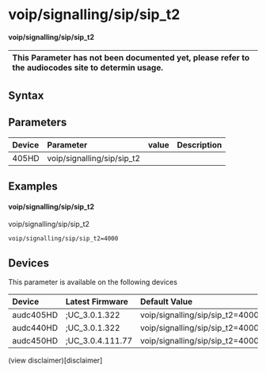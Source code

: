 ﻿---
description: voip/signalling/sip/sip_t2
search: false
---

# voip/signalling/sip/sip_t2

#### voip/signalling/sip/sip_t2


| This Parameter has not been documented yet, please refer to the audiocodes site to determin usage.  | 
| :--- |

## Syntax

## Parameters
|Device|Parameter|value|Description|
|:---|:---|:---|:---|
| 405HD | voip/signalling/sip/sip_t2 |  |  |

## Examples
#### voip/signalling/sip/sip_t2

voip/signalling/sip/sip_t2

```
voip/signalling/sip/sip_t2=4000
```

## Devices
This parameter is available on the following devices

| Device | Latest Firmware | Default Value |
|:---|:---|:---|
| audc405HD | ;UC_3.0.1.322 | voip/signalling/sip/sip_t2=4000 
| audc440HD | ;UC_3.0.1.322 | voip/signalling/sip/sip_t2=4000 
| audc450HD | ;UC_3.0.4.111.77 | voip/signalling/sip/sip_t2=4000 

(view disclaimer)[disclaimer]
